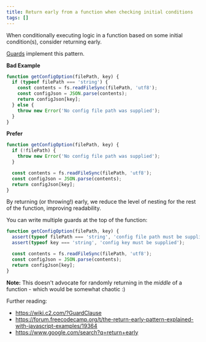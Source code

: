 ```yaml
---
title: Return early from a function when checking initial conditions
tags: []
---
```


When conditionally executing logic in a function based on some initial
condition(s), consider returning early.

[Guards][guard] implement this pattern.

[guard]: https://en.wikipedia.org/wiki/Guard_(computer_science)

**Bad Example**

```js
function getConfigOption(filePath, key) {
  if (typeof filePath === 'string') {
    const contents = fs.readFileSync(filePath, 'utf8');
    const configJson = JSON.parse(contents);
    return configJson[key];
  } else {
    throw new Error('No config file path was supplied');
  }
}
```

**Prefer**

```js
function getConfigOption(filePath, key) {
  if (!filePath) {
    throw new Error('No config file path was supplied');
  }

  const contents = fs.readFileSync(filePath, 'utf8');
  const configJson = JSON.parse(contents);
  return configJson[key];
}
```

By returning (or throwing!) early, we reduce the level of nesting for the rest of
the function, improving readability.

You can write multiple guards at the top of the function:

```js
function getConfigOption(filePath, key) {
  assert(typeof filePath === 'string', 'config file path must be supplied');
  assert(typeof key === 'string', 'config key must be supplied');

  const contents = fs.readFileSync(filePath, 'utf8');
  const configJson = JSON.parse(contents);
  return configJson[key];
}
```

**Note:** This doesn't advocate for randomly returning in the _middle_ of a
function - which would be somewhat chaotic :)

Further reading:

- <https://wiki.c2.com/?GuardClause>
- <https://forum.freecodecamp.org/t/the-return-early-pattern-explained-with-javascript-examples/19364>
- <https://www.google.com/search?q=return+early>
